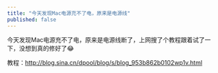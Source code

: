 ```yaml
---
title: "今天发现Mac电源充不了电，原来是电源线"
published: false
---
```

今天发现Mac电源充不了电，原来是电源线断了，上网搜了个教程跟着试了一下，没想到真的修好了😂

教程：http://blog.sina.cn/dpool/blog/s/blog_953b862b0102wp1v.html

